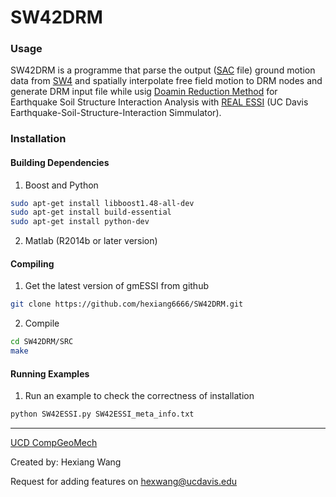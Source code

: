 SW42DRM
===========================

### Usage

SW42DRM is a programme that parse the output ([SAC](https://ds.iris.edu/files/sac-manual/manual/file_format.html) file) ground motion data from [SW4](https://computation.llnl.gov/projects/serpentine-wave-propagation/software) and spatially interpolate free field motion to DRM nodes and generate DRM input file while usig [Doamin Reduction Method](http://www.bssaonline.org/content/93/2/817.short) for Earthquake Soil Structure Interaction Analysis with [REAL ESSI](http://sokocalo.engr.ucdavis.edu/~jeremic/Real_ESSI_Simulator/) (UC Davis Earthquake-Soil-Structure-Interaction Simmulator). 

### Installation

#### Building Dependencies

1) Boost and Python

```bash
sudo apt-get install libboost1.48-all-dev
sudo apt-get install build-essential
sudo apt-get install python-dev 
```
2) Matlab (R2014b or later version)

#### Compiling

1) Get the latest version of gmESSI from github

```bash
git clone https://github.com/hexiang6666/SW42DRM.git
```

2) Compile

```bash
cd SW42DRM/SRC
make
```

#### Running Examples 

1) Run an example to check the correctness of installation

```bash
python SW42ESSI.py SW42ESSI_meta_info.txt
```

---
[UCD CompGeoMech](http://sokocalo.engr.ucdavis.edu/~jeremic/)

Created by: Hexiang Wang

Request for adding features on hexwang@ucdavis.edu

